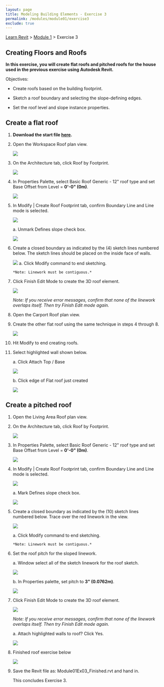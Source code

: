 ```yaml
---
layout: page
title: Modeling Building Elements - Exercise 3
permalink: /modules/module01/exercise3
exclude: true
---
```


[Learn Revit](/learnrevit/) > [Module 1](/learnrevit/modules/module01/) > Exercise 3

## Creating Floors and Roofs


**In this exercise, you will create flat roofs and pitched roofs for the
house used in the previous exercise using Autodesk Revit.**

Objectives:

-   Create roofs based on the building footprint.

-   Sketch a roof boundary and selecting the slope-defining edges.

-   Set the roof level and slope instance properties.

## Create a flat roof

1.   **Download the start file [here](Module01Ex03.rvt).**

28. Open the Workspace Roof plan view.

    ![](media\image16.png)


2.  On the Architecture tab, click Roof by Footprint.

    ![](media\image17.png)


29. In Properties Palette, select Basic Roof Generic - 12" roof type and
    set Base Offset from Level = **0'-0" (0m)**.

    ![](media\image18.png)

30. In Modify \| Create Roof Footprint tab, confirm Boundary Line and
    Line mode is selected.

    ![](media\image19.png)

    a.  Unmark Defines slope check box.

    ![](media\image20.png)

31. Create a closed boundary as indicated by the (4) sketch lines
    numbered below. The sketch lines should be placed on the inside face
    of walls.

    ![](media\image21.png)
    a.  Click Modify command to end sketching.

        *Note: Linework must be contiguous.*

32. Click Finish Edit Mode to create the 3D roof element.

    ![](media\image22.png)

    *Note: If you receive error messages, confirm that none of the
    linework overlaps itself. Then try Finish Edit mode again.*

33. Open the Carport Roof plan view.

34. Create the other flat roof using the same technique in steps 4
    through 8.

    ![](media\image23.png)

35. Hit Modify to end creating roofs.

36. Select highlighted wall shown below.

    a.  Click Attach Top / Base

    ![](media\image24.png)

    b.  Click edge of Flat roof just created

    ![](media\image25.png)

## Create a pitched roof

1.  Open the Living Area Roof plan view.


3.  On the Architecture tab, click Roof by Footprint.

    ![](media\image17.png)


37. In Properties Palette, select Basic Roof Generic - 12" roof type and
    set Base Offset from Level = **0'-0" (0m)**.

    ![](media\image26.png)

38. In Modify \| Create Roof Footprint tab, confirm Boundary Line and
    Line mode is selected.

    ![](media\image19.png)

    a.  Mark Defines slope check box.

    ![](media\image27.png)

39. Create a closed boundary as indicated by the (10) sketch lines
    numbered below. Trace over the red linework in the view.

    ![](media\image28.png)

    a.  Click Modify command to end sketching.

        *Note: Linework must be contiguous.*

40. Set the roof pitch for the sloped linework.

    a.  Window select all of the sketch linework for the roof sketch.

    ![](media\image29.png)

    b.  In Properties palette, set pitch to **3" (0.0762m)**.

    ![](media\image30.png)

41. Click Finish Edit Mode to create the 3D roof element.

    ![](media\image22.png)

    *Note: If you receive error messages, confirm that none of the
    linework overlaps itself. Then try Finish Edit mode again.*

    a.  Attach highlighted walls to roof? Click Yes.

    ![](media\image31.png)

42. Finished roof exercise below

    ![](media\image32.png)

43. Save the Revit file as: Module01Ex03_Finished.rvt and hand in.

    This concludes Exercise 3.
